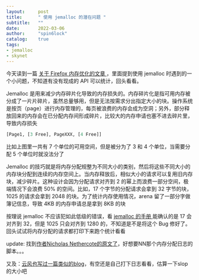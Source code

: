 ```yaml
---
layout:     post
title:      " 使用 jemalloc 的潜在问题 "
subtitle:   ""
date:       2022-03-06
author:     "spin6lock"
catalog:    true
tags: 
- jemalloc
- skynet
---
```

今天读到一篇 [ 关于 Firefox 内存优化的文章 ](https://aosabook.org/en/posa/memshrink.html)，里面提到使用 jemalloc 时遇到的一个小问题，不知道有没有现成的 API 可以统计，回头看看。

Jemalloc 是用来减少内存碎片化导致的内存损失的。内存碎片化是指可用内存被分成了一片片碎片，虽然总量够用，但是无法按需求分出指定大小的块。操作系统是按页（page）进行内存管理的，每页被浪费的内存会成为空洞；另外，部分释放回来的内存会在已分配内存间形成碎片，比较大的内存申请也塞不进去碎片里，导致内存损失
```python
[Page1, [3 Free], PageXXX, [4 Free]]
```
比如上图里一共有 7 个单位的可用空间，但是被分为了 3 和 4 个单位，当需要分配 5 个单位时就没法分了

Jemalloc 的技巧就是将内存分配规整为不同大小的类别，然后将这些不同大小的内存块分配到连续的内存空间上。当内存释放后，相似大小的请求可以复用旧内存块，减少碎片。这种设计会因为分配请求对齐到 2 的幂上而浪费一部分空间，极端情况下会浪费 50% 的空间。比如，17 个字节的分配请求会拿到 32 字节的块，1025 的请求会拿到 2048 的块。为了统计内存使用情况，arena 留了一部分字做簿记信息，导致 4KB 的内存申请总是拿到 8KB 的块

按理说 jemalloc 不应该犯如此低级的错误，看 [jemalloc 的手册 ](http://jemalloc.net/jemalloc.3.html#size_classes) 能确认的是 17 会对齐到 32，但是 1025 只会对齐到 1280 的，不知道是不是将这个 Bug 修好了。回头试试将内存分配的请求都打印下来跑个统计看看

update: 找到[作者Nicholas Nethercote的原文了](https://blog.mozilla.org/nnethercote/2011/08/05/clownshoes-available-in-sizes-2101-and-up/)，好想要NN那个内存分配日志的脚本。。。

又及：[云风也写过一篇类似的blog](https://blog.codingnow.com/2015/07/skynet_lua_allocator.html)，有空还是自己打下日志看看，估算一下slop的大小吧
